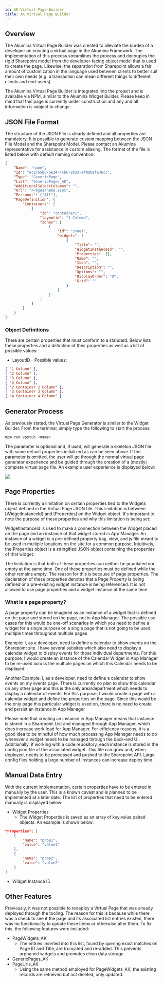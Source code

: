 ```yaml
---
id: AK-Virtual-Page-Builder
title: AK Virtual Page Builder
---
```


## Overview

The Akumina Virtual Page Builder was created to alleviate the burden of a developer on creating a virtual page in the Akumina Framework. The implementation of this process streamlines the process and decouples the rigid Sharepoint model from the developer-facing object model that is used to create the page. Likewise, the separation from Sharepoint allows a fair amount of customization in the language used between clients to better suit their own needs (e.g. a transaction can mean different things to different clients and end-users).

The Akumina Virtual Page Builder is integrated into the project and is available via NPM, similar to the Akumina Widget Builder. Please keep in mind that this page is currently under construction and any and all information is subject to change. 

## JSON File Format

The structure of the JSON File is clearly defined and all properties are mandatory. It is possible to generate custom mapping between the JSON File Model and the Sharepoint Model. Please contact an Akumina representative for assistance in custom aliasing.
The format of the file is listed below with default naming convention:

```json
{
    "Name": "name",
    "Id": "ec27b5b0-5e34-4cb6-8b83-af0d69fe36cc",
    "Type": "GenericPage",
    "List": "GenericPages_AK",
    "AdditionalSelectColumns": "",
    "Url": "/Pages/name.aspx",
    "Personas": ["All"],
    "PageDefinition": {
        "Containers": [
            {
                "id": "container1",
                "layoutid": "1 Column",
                "zones": [
                    {
                        "id": "zone1",
                        "widgets": [
                            {
                                "Title": "",
                                "WidgetInstanceId": "",
                                "Properties": [],
                                "Name": "",
                                "Icon": "",
                                "Description": "",
                                "Options": "",
                                "DisplayOrder": "0",
                                "Grid": ""
                            }
                        ]
                    }
                ]
            }
        ]
    }
}
```

### Object Definitions

There are certain properties that must conform to a standard. Below lists these properties and a definition of their properties as well as a list of possible values:

* LayoutID - Possible values:
```json
{ "1 Column" },
{ "2 Column" },
{ "3 Column" },
{ "4 Column" },
{ "2 Container 2 Column" },
{ "3 Container 3 Column" },
{ "4 Container 4 Column" }
```

## Generator Process

As previously stated, the Virtual Page Generator is similar to the Widget Builder. From the terminal, simply type the following to start the process:

```bash
npm run vpstub <name>
```

The <name> parameter is optional and, if used, will generate a skeleton JSON file with some default properties initialized as can be seen above. If the <name> parameter is omitted, the user will go through the normal virtual page generator experience and be guided through the creation of a (mostly) complete virtual page file. An example user experience is displayed below:

![](https://akuminadownloads.blob.core.windows.net/wiki/AkuminaDev/virtualpageterminalout.PNG)


## Page Properties

There is currently a limitation on certain properties tied to the Widgets object defined in the Virtual Page JSON file. This limitation is between [WidgetInstanceId] and [Properties] on the Widget object. It's important to note the purpose of these properties and why this limitation is being set:

WidgetInstanceId is used to make a connection between the Widget placed on the page and an instance of that widget stored in App Manager. An instance of a widget is a pre-defined property bag, view, and js file meant to be used in multiple locations on the site for a common purpose. Intuitively, the Properties object is a stringified JSON object containing the properties of that widget.

The limitation is that both of these properties can neither be populated nor empty at the same time. One of these properties must be defined while the other remains empty. The reason for this is because of page properties. The declaration of these properties denotes that a Page Property is being defined or a pre-existing widget instance is being referenced. It is not allowed to use page properties and a widget instance at the same time

### What is a page property? 

A page property can be imagined as an instance of a widget that is defined on the page and stored on the page, not in App Manager. The possible use-cases for this would be one-off scenarios in which you need to define a widget for a single purpose on a single page that is not going to be used multiple times throughout multiple pages

Example: 
I, as a developer, need to define a calendar to show events on the Sharepoint site. I have several subsites which also need to display a calendar widget to display events for those individual departments. For this purpose, I would create an instance of the Calendar Widget in App Manager to be re-used across the multiple pages on which this Calendar needs to be displayed.

Another Example:
I, as a developer, need to define a calendar to show events on my events page. There is currently no plan to show this calendar on any other page and this is the only area/department which needs to display a calendar of events. For this purpose, I would create a page with a calendar widget and define the properties on the page. Since this would be the only page this particular widget is used on, there is no need to create and persist an instance in App Manager

Please note that creating an instance in App Manager means that instance is stored in a Sharepoint List and managed through App Manager, which does increase work load for App Manager. For efficiency reasons, it is a good idea to be mindful of how much processing App Manager needs to do whenever a widget needs to be managed through the back-end UI. Additionally, if working with a code repository, each instance is stored in the config.json file of the associated widget. This file can grow and, when deployed, needs to be processed and pushed to the Sharepoint API. Large config files holding a large number of instances can increase deploy time.


## Manual Data Entry

With the current implementation, certain properties have to be entered in manually by the user. This is a known caveat and is planned to be implemented at a later date. The list of properties that need to be entered manually is displayed below:

* Widget Properties
    * The Widget Properties is saved as an array of key:value paired objects. An example is shown below:
```json
"Properties": [
    {
        "name": "prop1",
        "value": "value1"
    },
    {
        "name": "prop2",
        "value": "value2"
    }
]
```
* Widget Instance ID


## Other Features

Previously, it was not possible to redeploy a Virtual Page that was already deployed through the tooling. The reason for this is because while there was a check to see if the page and its associated list entries existed, there was no functionality to update these items or otherwise alter them. To fix this, the following features were included:

* PageWidgets_AK
    * The entries inserted into this list, found by quering exact matches on Page ID and Title, are truncated and re-added. This prevents orphaned widgets and promotes clean data storage.
* GenericPages_AK
* PageUrls_AK
    * Using the same method employed for PageWidgets_AK, the existing records are retrieved but not deleted, only updated.